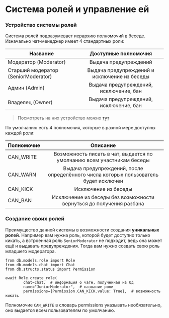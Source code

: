 # Система ролей и управление ей

### Устройство системы ролей

Система ролей подразумевает иерархию полномочий в беседе. Изначально 
чат-менеджер имеет 4 стандартных роли:

| Название        | Доступные полномочия          | 
| ------------- |:-------------:| 
| Модератор (Moderator)      | Выдача предупреждений |
| Старший модератор (SeniorModerator)      | Выдача предупреждений и исключение из беседы |
| Админ (Admin)     | Выдача предупреждений, исключение, бан |
| Владелец (Owner)      | Выдача предупреждений, исключение, бан |

> Посмотреть на них устройство можно [тут](https://github.com/shueteam/shuecm/blob/master/db/structs/status.py)
 
По умолчанию есть 4 полномочия, которые в разной мере 
доступны каждой роли:

| Полномочие        | Описание            | 
| ------------- |:-------------:| 
| CAN_WRITE      | Возможность писать в чат, выдается по умолчанию всем участникам беседы | 
| CAN_WARN      | Выдача предупреждений, после определённого числа которых пользователь будет исключен      |   
| CAN_KICK| Исключение из беседы     |   
| CAN_BAN| Исключение из беседы без возможности вернуться до получения разбана      |   

### Создание своих ролей

Преимущество данной системы в возможности создания **уникальных ролей**. Например
вам нужна роль, которой будет доступно только кикать, а встроенная роль
```SeniorModerator``` не подходит, ведь она может ещё и выдавать предупреждения.
 Тогда вам нужно создать свою роль младшего модератора.

```python3
from db.models.role import Role
from db.models.chat import Chat
from db.structs.status import Permission

await Role.create_role(
        chat=chat,  # информация о чате, полученная из бд
        name="JuniorModerator",  # название роли
        permissions={Permission.CAN_KICK.value: True},  # возможность кикать
```
Полномочие ```CAN_WRITE``` в словарь permissions указывать необязательно, оно выдается
всем пользователям по умолчанию.